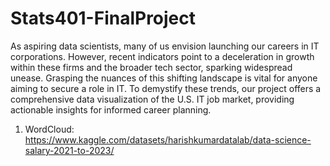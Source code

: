 # Stats401-FinalProject

As aspiring data scientists, many of us envision launching our careers in IT corporations. However, recent indicators point to a deceleration in growth within these firms and the broader tech sector, sparking widespread unease. Grasping the nuances of this shifting landscape is vital for anyone aiming to secure a role in IT. To demystify these trends, our project offers a comprehensive data visualization of the U.S. IT job market, providing actionable insights for informed career planning.


1. WordCloud: https://www.kaggle.com/datasets/harishkumardatalab/data-science-salary-2021-to-2023/